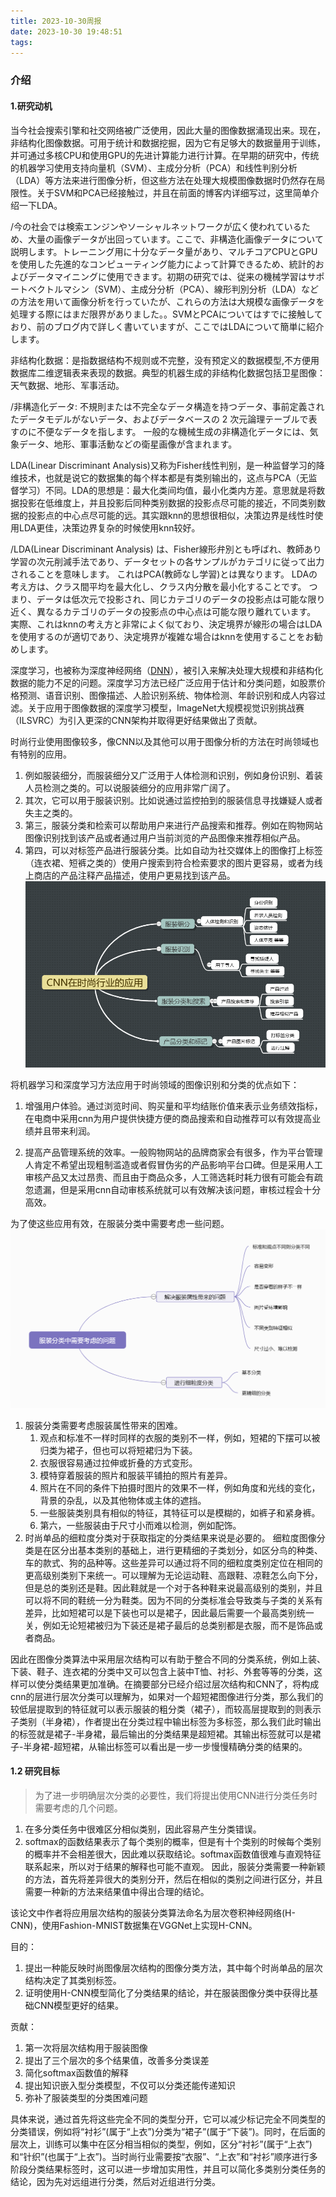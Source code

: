 ```yaml
---
title: 2023-10-30周报
date: 2023-10-30 19:48:51
tags:
---
```

### 介绍
#### 1.研究动机
当今社会搜索引擎和社交网络被广泛使用，因此大量的图像数据涌现出来。现在，非结构化图像数据。可用于统计和数据挖掘，因为它有足够大的数据量用于训练，并可通过多核CPU和使用GPU的先进计算能力进行计算。在早期的研究中，传统的机器学习使用支持向量机（SVM）、主成分分析（PCA）和线性判别分析（LDA）等方法来进行图像分析，但这些方法在处理大规模图像数据时仍然存在局限性。关于SVM和PCA已经接触过，并且在前面的博客内详细写过，这里简单介绍一下LDA。

/今の社会では検索エンジンやソーシャルネットワークが広く使われているため、大量の画像データが出回っています。ここで、非構造化画像データについて説明します。トレーニング用に十分なデータ量があり、マルチコアCPUとGPUを使用した先進的なコンピューティング能力によって計算できるため、統計的およびデータマイニングに使用できます。初期の研究では、従来の機械学習はサポートベクトルマシン（SVM）、主成分分析（PCA）、線形判別分析（LDA）などの方法を用いて画像分析を行っていたが、これらの方法は大規模な画像データを処理する際にはまだ限界がありました。。SVMとPCAについてはすでに接触しており、前のブログ内で詳しく書いていますが、ここではLDAについて簡単に紹介します。

非结构化数据：是指数据结构不规则或不完整，没有预定义的数据模型,不方便用数据库二维逻辑表来表现的数据。典型的机器生成的非结构化数据包括卫星图像：天气数据、地形、军事活动。 

/非構造化データ: 不規則または不完全なデータ構造を持つデータ、事前定義されたデータモデルがないデータ、およびデータベースの 2 次元論理テーブルで表すのに不便なデータを指します。 一般的な機械生成の非構造化データには、気象データ、地形、軍事活動などの衛星画像が含まれます。
 
LDA(Linear Discriminant Analysis)又称为Fisher线性判别，是一种监督学习的降维技术，也就是说它的数据集的每个样本都是有类别输出的，这点与PCA（无监督学习）不同。LDA的思想是：最大化类间均值，最小化类内方差。意思就是将数据投影在低维度上，并且投影后同种类别数据的投影点尽可能的接近，不同类别数据的投影点的中心点尽可能的远。其实跟knn的思想很相似，决策边界是线性时使用LDA更佳，决策边界复杂的时候使用knn较好。

/LDA(Linear Discriminant Analysis) は、Fisher線形弁別とも呼ばれ、教師あり学習の次元削減手法であり、データセットの各サンプルがカテゴリに従って出力されることを意味します。 これはPCA(教師なし学習)とは異なります。 LDAの考え方は、クラス間平均を最大化し、クラス内分散を最小化することです。 つまり、データは低次元で投影され、同じカテゴリのデータの投影点は可能な限り近く、異なるカテゴリのデータの投影点の中心点は可能な限り離れています。 実際、これはknnの考え方と非常によく似ており、決定境界が線形の場合はLDAを使用するのが適切であり、決定境界が複雑な場合はknnを使用することをお勧めします。


深度学习，也被称为深度神经网络（[DNN](./dnn、rnn.md)），被引入来解决处理大规模和非结构化数据的能力不足的问题。深度学习方法已经广泛应用于估计和分类问题，如股票价格预测、语音识别、图像描述、人脸识别系统、物体检测、年龄识别和成人内容过滤。关于应用于图像数据的深度学习模型，ImageNet大规模视觉识别挑战赛（ILSVRC）为引入更深的CNN架构并取得更好结果做出了贡献。


时尚行业使用图像较多，像CNN以及其他可以用于图像分析的方法在时尚领域也有特别的应用。
1. 例如服装细分，而服装细分又广泛用于人体检测和识别，例如身份识别、着装人员检测之类的。可以说服装细分的应用非常广阔了。
2. 其次，它可以用于服装识别。比如说通过监控拍到的服装信息寻找嫌疑人或者失主之类的。
3. 第三，服装分类和检索可以帮助用户来进行产品搜索和推荐。例如在购物网站图像识别找到该产品或者通过用户当前浏览的产品图像来推荐相似产品。
4. 第四，可以对标签产品进行服装分类。比如自动为社交媒体上的图像打上标签（连衣裙、短裤之类的）使用户搜索到符合检索要求的图片更容易，或者为线上商店的产品注释产品描述，使用户更易找到该产品。
![](./2023-10-30周报/cnn%20use.png)

将机器学习和深度学习方法应用于时尚领域的图像识别和分类的优点如下：
1. 增强用户体验。通过浏览时间、购买量和平均结账价值来表示业务绩效指标，在电商中采用cnn为用户提供快捷方便的商品搜索和自动推荐可以有效提高业绩并且带来利润。

2. 提高产品管理系统的效率。一般购物网站的品牌商家会有很多，作为平台管理人肯定不希望出现粗制滥造或者假冒伪劣的产品影响平台口碑。但是采用人工审核产品又太过昂贵、而且由于商品众多，人工筛选耗时耗力很有可能会有疏忽遗漏，但是采用cnn自动审核系统就可以有效解决该问题，审核过程会十分高效。

为了使这些应用有效，在服装分类中需要考虑一些问题。
![](./2023-10-30周报/problem%20cloth.png)

1. 服装分类需要考虑服装属性带来的困难。
     1. 观点和标准不一样时同样的衣服的类别不一样，例如，短裙的下摆可以被归类为裙子，但也可以将短裙归为下装。
     2. 衣服很容易通过拉伸或折叠的方式变形。
     3. 模特穿着服装的照片和服装平铺拍的照片有差异。
     4. 照片在不同的条件下拍摄时图片的效果不一样，例如角度和光线的变化，背景的杂乱，以及其他物体或主体的遮挡。
     5. 一些服装类别具有相似的特征，其特征可以是模糊的，如裤子和紧身裤。
     6. 第六，一些服装由于尺寸小而难以检测，例如配饰。
2. 时尚单品的细粒度分类对于获取指定的分类结果来说是必要的。
    细粒度图像分类是在区分出基本类别的基础上，进行更精细的子类划分，如区分鸟的种类、车的款式、狗的品种等。这些差异可以通过将不同的细粒度类别定位在相同的更高级别类别下来统一。可以理解为无论运动鞋、高跟鞋、凉鞋怎么向下分，但是总的类别还是鞋。因此鞋就是一个对于各种鞋来说最高级别的类别，并且可以将不同的鞋统一分为鞋类。因为不同的分类标准会导致类与子类的关系有差异，比如短裙可以是下装也可以是裙子，因此最后需要一个最高类别统一关，例如无论短裙被归为下装还是裙子最后的总类别都是衣服，而不是饰品或者商品。


因此在图像分类算法中采用层次结构可以有助于整合不同的分类系统，例如上装、下装、鞋子、连衣裙的分类中又可以包含上装中T恤、衬衫、外套等等的分类，这样可以使分类结果更加准确。在摘要部分已经介绍过层次结构和CNN了，将构成cnn的层进行层次分类可以理解为，如果对一个超短裙图像进行分类，那么我们的较低层提取到的特征就可以表示服装的粗分类（裙子），而较高层提取到的则表示子类别（半身裙），作者提出在分类过程中输出标签为多标签，那么我们此时输出的标签就是裙子-半身裙，最后输出的分类结果是超短裙。其输出标签就可以是裙子-半身裙-超短裙，从输出标签可以看出是一步一步慢慢精确分类的结果的。

#### 1.2 研究目标
>为了进一步明确层次分类的必要性，我们将提出使用CNN进行分类任务时需要考虑的几个问题。
1. 在多分类任务中很难区分相似类别，因此容易产生分类错误。
2. softmax的函数结果表示了每个类别的概率，但是有十个类别的时候每个类别的概率并不会相差很大，因此难以获取结论。softmax函数值很难与直观特征联系起来，所以对于结果的解释也可能不直观。
因此，服装分类需要一种新颖的方法，首先将差异很大的类别分开，然后在相似的类别之间进行区分，并且需要一种新的方法来结果值中得出合理的结论。

该论文中作者将应用层次结构的服装分类算法命名为层次卷积神经网络(H-CNN)，使用Fashion-MNIST数据集在VGGNet上实现H-CNN。

目的：
1. 提出一种能反映时尚图像层次结构的图像分类方法，其中每个时尚单品的层次结构决定了其类别标签。
2. 证明使用H-CNN模型简化了分类结果的结论，并在服装图像分类中获得比基础CNN模型更好的结果。

贡献：
1. 第一次将层次结构用于服装图像
2. 提出了三个层次的多个结果值，改善多分类误差
3. 简化softmax函数值的解释
4. 提出知识嵌入型分类模型，不仅可以分类还能传递知识
5. 弥补了服装类型的分类困难问题

具体来说，通过首先将这些完全不同的类型分开，它可以减少标记完全不同类型的分类错误，例如将“衬衫”(属于“上衣”)分类为“裙子”(属于“下装”)。同时，在后面的层次上，训练可以集中在区分相当相似的类型，例如，区分“衬衫”(属于“上衣”)和“针织”(也属于“上衣”)。当时尚行业需要按“衣服”、“上衣”和“衬衫”顺序进行多阶段分类结果标签时，这可以进一步增加实用性，并且可以简化多类别分类任务的结论，因为先对远组进行分类，然后对近组进行分类。